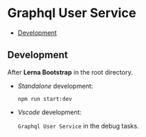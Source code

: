 # Graphql User Service

- [Development](#Development)

## Development

After **Lerna Bootstrap** in the root directory.

- _Standalone_ development:

  `npm run start:dev`

- _Vscode_ development:

  `Graphql User Service` in the debug tasks.
